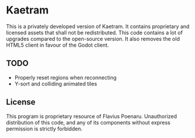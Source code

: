 # Kaetram

This is a privately developed version of Kaetram. It contains proprietary and licensed assets that shall not be redistributed. This code contains a lot of upgrades compared to the open-source version. It also removes the old HTML5 client in favour of the Godot client.

## TODO

- Properly reset regions when reconnecting
- Y-sort and colliding animated tiles

## License

This program is proprietary resource of Flavius Poenaru. Unauthorized distribution of this code, and any of its components without express permission is strictly forbidden.
